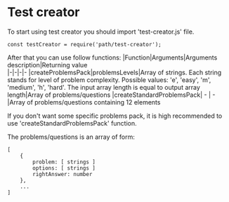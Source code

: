 Test creator
==========
To start using test creator you should import 'test-creator.js' file.
```
const testCreator = require('path/test-creator');
```
After that you can use follow functions:
|Function|Arguments|Arguments description|Returning value   
|-|-|-|-
|createProblemsPack|problemsLevels|Array of strings. Each string stands for level of problem complexity. Possible values: 'e', 'easy', 'm', 'medium', 'h', 'hard'. The input array length is equal to output array length|Array of problems/questions
|createStandardProblemsPack| - | - |Array of problems/questions containing 12 elements

If you don't want some specific problems pack, it is high recommended to use 'createStandardProblemsPack' function.

The problems/questions is an array of form:
```
[
	{
		problem: [ strings ]
		options: [ strings ]
		rightAnswer: number
	},
	...
]
```

